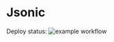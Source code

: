 # Jsonic

Deploy status: ![example workflow](https://github.com/utikpuhlik/Jsonic/actions/workflows/build_and_test.yml/badge.svg)
